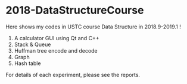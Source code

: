 # 2018-DataStructureCourse
Here shows my codes in USTC course Data Structure in 2018.9-2019.1 ! 

1. A calculator GUI using Qt and C++
2. Stack & Queue
3. Huffman tree encode and decode
4. Graph
5. Hash table

For details of each experiment, please see the reports.
